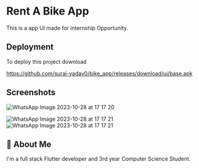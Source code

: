 

# Rent A Bike App

This is a app UI made for internship Opportunity.



## Deployment

To deploy this project download

https://github.com/suraj-yadav0/bike_app/releases/download/ui/base.apk



## Screenshots


![WhatsApp Image 2023-10-28 at 17 17 20](https://github.com/suraj-yadav0/bike_app/assets/90672206/156858e7-6baa-43d1-96a9-fff1c9c781e8)


![WhatsApp Image 2023-10-28 at 17 17 21](https://github.com/suraj-yadav0/bike_app/assets/90672206/adb3abcd-21dc-4502-8581-c5e7555ca4da)
![WhatsApp Image 2023-10-28 at 17 17 21](https://github.com/suraj-yadav0/bike_app/assets/90672206/5630b3c5-86f1-4b2c-ab7c-2c624927afb7)
## 🚀 About Me
I'm a full stack Flutter developer and 3rd year Computer Science Student.


